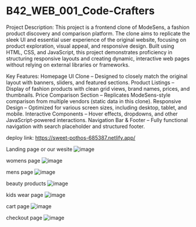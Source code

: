 # B42_WEB_001_Code-Crafters

Project Description:
This project is a frontend clone of ModeSens, a fashion product discovery and comparison platform. The clone aims to replicate the sleek UI and essential user experience of the original website, focusing on product exploration, visual appeal, and responsive design. Built using HTML, CSS, and JavaScript, this project demonstrates proficiency in structuring responsive layouts and creating dynamic, interactive web pages without relying on external libraries or frameworks.

Key Features:
Homepage UI Clone – Designed to closely match the original layout with banners, sliders, and featured sections.
Product Listings – Display of fashion products with clean grid views, brand names, prices, and thumbnails.
Price Comparison Section – Replicates ModeSens-style comparison from multiple vendors (static data in this clone).
Responsive Design – Optimized for various screen sizes, including desktop, tablet, and mobile.
Interactive Components – Hover effects, dropdowns, and other JavaScript-powered interactions.
Navigation Bar & Footer – Fully functional navigation with search placeholder and structured footer.

deploy link: https://sweet-pothos-685387.netlify.app/

Landing page or our wesite
![image](https://github.com/user-attachments/assets/6dc8ad59-ea12-4cbc-98f3-8cb2542630be)


womens page
![image](https://github.com/user-attachments/assets/848ccf31-0969-4d34-9aaa-f7cd7838215f)


mens page
![image](https://github.com/user-attachments/assets/a2179acf-7855-4406-a612-3d39fe17e874)


beauty products
![image](https://github.com/user-attachments/assets/c58a2e52-97b2-4d42-b1e2-b9a236a706ae)

kids wear page
![image](https://github.com/user-attachments/assets/0dd9e6c3-19ff-4dea-b811-fa6ec5d167f8)

cart page
![image](https://github.com/user-attachments/assets/8d79bfcb-11e7-4bd4-a583-53440826354c)

checkout page
![image](https://github.com/user-attachments/assets/d33caabd-3580-4113-938c-8cb3cd1c417a)


